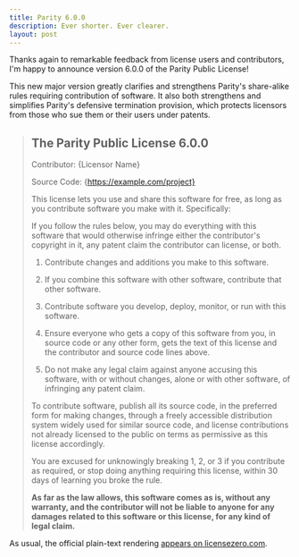 ```yaml
---
title: Parity 6.0.0
description: Ever shorter. Ever clearer.
layout: post
---
```


Thanks again to remarkable feedback from license users and contributors, I'm happy to announce version 6.0.0 of the Parity Public License!

This new major version greatly clarifies and strengthens Parity's share-alike rules requiring contribution of software.  It also both strengthens and simplifies Parity's defensive termination provision, which protects licensors from those who sue them or their users under patents.

> ## The Parity Public License 6.0.0
>
> Contributor: {Licensor Name}
>
> Source Code: {https://example.com/project}
>
> This license lets you use and share this software for free, as long as you contribute software you make with it. Specifically:
>
> If you follow the rules below, you may do everything with this software that would otherwise infringe either the contributor's copyright in it, any patent claim the contributor can license, or both.
>
> 1. Contribute changes and additions you make to this software.
>
> 2. If you combine this software with other software, contribute that other software.
>
> 3. Contribute software you develop, deploy, monitor, or run with this software.
>
> 4. Ensure everyone who gets a copy of this software from you, in source code or any other form, gets the text of this license and the contributor and source code lines above.
>
> 5. Do not make any legal claim against anyone accusing this software, with or without changes, alone or with other software, of infringing any patent claim.
>
> To contribute software, publish all its source code, in the preferred form for making changes, through a freely accessible distribution system widely used for similar source code, and license contributions not already licensed to the public on terms as permissive as this license accordingly.
>
> You are excused for unknowingly breaking 1, 2, or 3 if you contribute as required, or stop doing anything requiring this license, within 30 days of learning you broke the rule.
>
> **As far as the law allows, this software comes as is, without any warranty, and the contributor will not be liable to anyone for any damages related to this software or this license, for any kind of legal claim.**

As usual, the official plain-text rendering [appears on licensezero.com](https://licensezero.com/licenses/parity).
